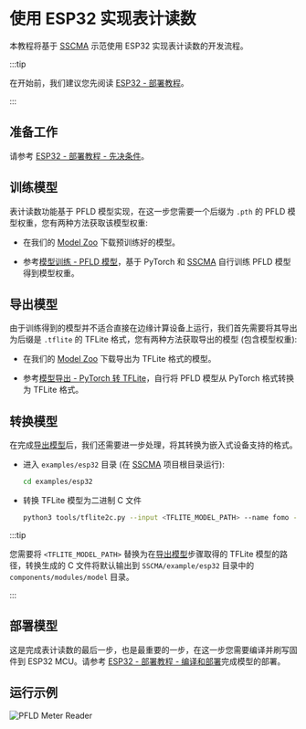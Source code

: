 # 使用 ESP32 实现表计读数

本教程将基于 [SSCMA](https://github.com/Seeed-Studio/ModelAssistant) 示范使用 ESP32 实现表计读数的开发流程。

:::tip

在开始前，我们建议您先阅读 [ESP32 - 部署教程](./deploy)。

:::

## 准备工作

请参考 [ESP32 - 部署教程 - 先决条件](./deploy#%E5%85%88%E5%86%B3%E6%9D%A1%E4%BB%B6)。

## 训练模型

表计读数功能基于 PFLD 模型实现，在这一步您需要一个后缀为 `.pth` 的 PFLD 模型权重，您有两种方法获取该模型权重:

- 在我们的 [Model Zoo](https://github.com/Seeed-Studio/sscma-model-zoo) 下载预训练好的模型。

- 参考[模型训练 - PFLD 模型](../../tutorials/training/pfld)，基于 PyTorch 和 [SSCMA](https://github.com/Seeed-Studio/ModelAssistant) 自行训练 PFLD 模型得到模型权重。

## 导出模型

由于训练得到的模型并不适合直接在边缘计算设备上运行，我们首先需要将其导出为后缀是 `.tflite` 的 TFLite 格式，您有两种方法获取导出的模型 (包含模型权重):

- 在我们的 [Model Zoo](https://github.com/Seeed-Studio/sscma-model-zoo) 下载导出为 TFLite 格式的模型。

- 参考[模型导出 - PyTorch 转 TFLite](../../tutorials/export/pytorch_2_tflite)，自行将 PFLD 模型从 PyTorch 格式转换为 TFLite 格式。

## 转换模型

在完成[导出模型](#%E5%AF%BC%E5%87%BA%E6%A8%A1%E5%9E%8B)后，我们还需要进一步处理，将其转换为嵌入式设备支持的格式。

- 进入 `examples/esp32` 目录 (在 [SSCMA](https://github.com/Seeed-Studio/ModelAssistant) 项目根目录运行):

  ```sh
  cd examples/esp32
  ```

- 转换 TFLite 模型为二进制 C 文件

  ```sh
  python3 tools/tflite2c.py --input <TFLITE_MODEL_PATH> --name fomo --output_dir components/modules/model --classes='("unmask", "mask")'
  ```

:::tip

您需要将 `<TFLITE_MODEL_PATH>` 替换为在[导出模型](#%E5%AF%BC%E5%87%BA%E6%A8%A1%E5%9E%8B)步骤取得的 TFLite 模型的路径，转换生成的 C 文件将默认输出到 `SSCMA/example/esp32` 目录中的 `components/modules/model` 目录。

:::

## 部署模型

这是完成表计读数的最后一步，也是最重要的一步，在这一步您需要编译并刷写固件到 ESP32 MCU。请参考 [ESP32 - 部署教程 - 编译和部署](./deploy#%E7%BC%96%E8%AF%91%E5%92%8C%E9%83%A8%E7%BD%B2)完成模型的部署。

## 运行示例

![PFLD Meter Reader](https://files.seeedstudio.com/sscma/docs/static/esp32/images/pfld_meter.gif)
